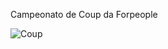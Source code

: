 Campeonato de Coup da Forpeople

![Coup]('https://storage.googleapis.com/ludopedia-capas/460_m.jpg')

